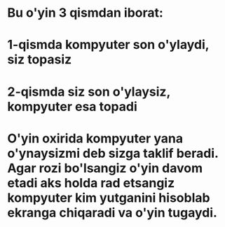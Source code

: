 # Bu o'yin 3 qismdan iborat:
# 1-qismda kompyuter son o'ylaydi, siz topasiz
# 2-qismda siz son o'ylaysiz, kompyuter esa topadi
# O'yin oxirida kompyuter yana o'ynaysizmi deb sizga taklif beradi. Agar rozi bo'lsangiz o'yin davom etadi aks holda rad etsangiz kompyuter kim yutganini hisoblab ekranga chiqaradi va o'yin tugaydi.
